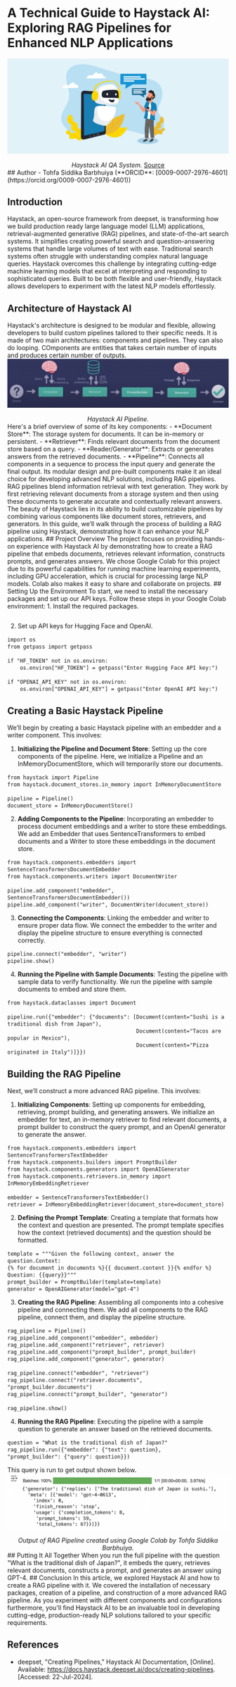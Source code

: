 # A Technical Guide to Haystack AI: Exploring RAG Pipelines for Enhanced NLP Applications

![Haystack AI](img/haystack-thumbnail.png)  
<div align="center" ><i>Haystack AI QA System.</i> <a href="https://www.equalexperts.com/blog/our-thinking/haystack-a-deep-learning-based-question-answering-framework/" target="_blank">Source</a></div>
## Author  
- Tohfa Siddika Barbhuiya (**ORCID**: [0009-0007-2976-4601](https://orcid.org/0009-0007-2976-4601))  

## Introduction
Haystack, an open-source framework from deepset, is transforming how we build production ready large language model (LLM) applications, retrieval-augmented generative (RAG) pipelines, and state-of-the-art search systems. It simplifies creating powerful search and question-answering systems that handle large volumes of text with ease. Traditional search systems often struggle with understanding complex natural language queries. Haystack overcomes this challenge by integrating cutting-edge machine learning models that excel at interpreting and responding to sophisticated queries. Built to be both flexible and user-friendly, Haystack allows developers to experiment with the latest NLP models effortlessly.
## Architecture of Haystack AI
Haystack's architecture is designed to be modular and flexible, allowing developers to build custom pipelines tailored to their specific needs. It is made of two main architectures: components and pipelines. They can also do looping. COmponents are entities that takes certain number of inputs and produces certain number of outputs.
![Haystack Pipeline](img/haystack-architecture.png) 
<div align="center" ><i>Haystack AI Pipeline. </i></div>
Here's a brief overview of some of its key components:
- **Document Store**: The storage system for documents. It can be in-memory or persistent.
- **Retriever**: Finds relevant documents from the document store based on a query.
- **Reader/Generator**: Extracts or generates answers from the retrieved documents.
- **Pipeline**: Connects all components in a sequence to process the input query and generate the final output.
Its modular design and pre-built components make it an ideal choice for developing advanced NLP solutions, including RAG pipelines.
RAG pipelines blend information retrieval with text generation. They work by first retrieving relevant documents from a storage system and then using these documents to generate accurate and contextually relevant answers. The beauty of Haystack lies in its ability to build customizable pipelines by combining various components like document stores, retrievers, and generators. In this guide, we’ll walk through the process of building a RAG pipeline using Haystack, demonstrating how it can enhance your NLP applications.
## Project Overview 
The project focuses on providing hands-on experience with Haystack AI by demonstrating how to create a RAG pipeline that embeds documents, retrieves relevant information, constructs prompts, and generates answers. We chose Google Colab for this project due to its powerful capabilities for running machine learning experiments, including GPU acceleration, which is crucial for processing large NLP models. Colab also makes it easy to share and collaborate on projects.
## Setting Up the Environment
To start, we need to install the necessary packages and set up our API keys. Follow these steps in your Google Colab environment:
1. Install the required packages.

```!pip install haystack-ai sentence-transformers transformers "huggingface_hub>=0.22.0"
```
2. Set up API keys for Hugging Face and OpenAI.
```
import os
from getpass import getpass

if "HF_TOKEN" not in os.environ:
    os.environ["HF_TOKEN"] = getpass("Enter Hugging Face API key:")

if "OPENAI_API_KEY" not in os.environ:
    os.environ["OPENAI_API_KEY"] = getpass("Enter OpenAI API key:")
```
## Creating a Basic Haystack Pipeline
We’ll begin by creating a basic Haystack pipeline with an embedder and a writer component. This involves:
1. **Initializing the Pipeline and Document Store**: Setting up the core components of the pipeline. Here, we initialize a Pipeline and an InMemoryDocumentStore, which will temporarily store our documents.
```
from haystack import Pipeline
from haystack.document_stores.in_memory import InMemoryDocumentStore

pipeline = Pipeline()
document_store = InMemoryDocumentStore()
```
2. **Adding Components to the Pipeline**: Incorporating an embedder to process document embeddings and a writer to store these embeddings. We add an Embedder that uses SentenceTransformers to embed documents and a Writer to store these embeddings in the document store.
```
from haystack.components.embedders import SentenceTransformersDocumentEmbedder
from haystack.components.writers import DocumentWriter

pipeline.add_component("embedder", SentenceTransformersDocumentEmbedder())
pipeline.add_component("writer", DocumentWriter(document_store))
```
3. **Connecting the Components**: Linking the embedder and writer to ensure proper data flow. We connect the embedder to the writer and display the pipeline structure to ensure everything is connected correctly.
```
pipeline.connect("embedder", "writer")
pipeline.show()
```
4. **Running the Pipeline with Sample Documents**: Testing the pipeline with sample data to verify functionality. We run the pipeline with sample documents to embed and store them.
```
from haystack.dataclasses import Document

pipeline.run({"embedder": {"documents": [Document(content="Sushi is a traditional dish from Japan"),
                                         Document(content="Tacos are popular in Mexico"),
                                         Document(content="Pizza originated in Italy")]}})
```
## Building the RAG Pipeline
Next, we’ll construct a more advanced RAG pipeline. This involves:
1. **Initializing Components**: Setting up components for embedding, retrieving, prompt building, and generating answers. We initialize an embedder for text, an in-memory retriever to find relevant documents, a prompt builder to construct the query prompt, and an OpenAI generator to generate the answer.
```
from haystack.components.embedders import SentenceTransformersTextEmbedder
from haystack.components.builders import PromptBuilder
from haystack.components.generators import OpenAIGenerator
from haystack.components.retrievers.in_memory import InMemoryEmbeddingRetriever

embedder = SentenceTransformersTextEmbedder()
retriever = InMemoryEmbeddingRetriever(document_store=document_store)
```
2. **Defining the Prompt Template**: Creating a template that formats how the context and question are presented. The prompt template specifies how the context (retrieved documents) and the question should be formatted.
```
template = """Given the following context, answer the question.Context:
{% for document in documents %}{{ document.content }}{% endfor %}
Question: {{query}}"""
prompt_builder = PromptBuilder(template=template)
generator = OpenAIGenerator(model="gpt-4") 
```
3. **Creating the RAG Pipeline**: Assembling all components into a cohesive pipeline and connecting them. We add all components to the RAG pipeline, connect them, and display the pipeline structure.
```
rag_pipeline = Pipeline()
rag_pipeline.add_component("embedder", embedder)
rag_pipeline.add_component("retriever", retriever)
rag_pipeline.add_component("prompt_builder", prompt_builder)
rag_pipeline.add_component("generator", generator)

rag_pipeline.connect("embedder", "retriever")
rag_pipeline.connect("retriever.documents", "prompt_builder.documents")
rag_pipeline.connect("prompt_builder", "generator")

rag_pipeline.show()
```
4. **Running the RAG Pipeline**: Executing the pipeline with a sample question to generate an answer based on the retrieved documents.
```
question = "What is the traditional dish of Japan?"
rag_pipeline.run({"embedder": {"text": question},
"prompt_builder": {"query": question}})
```
This query is run to get output shown below.
![Output](img/haystack-rag-output.png) 
<div align="center" ><i>Output of RAG Pipeline created using Google Colab by Tohfa Siddika Barbhuiya.</i></div>
## Putting It All Together
When you run the full pipeline with the question "What is the traditional dish of Japan?", it embeds the query, retrieves relevant documents, constructs a prompt, and generates an answer using GPT-4.
## Conclusion
In this article, we explored Haystack AI and how to create a RAG pipeline with it. We covered the installation of necessary packages, creation of a pipeline, and construction of a more advanced RAG pipeline. As you experiment with different components and configurations furthermore, you'll find Haystack AI to be an invaluable tool in developing cutting-edge, production-ready NLP solutions tailored to your specific requirements.

## References  
- deepset, "Creating Pipelines," Haystack AI Documentation, [Online]. Available: https://docs.haystack.deepset.ai/docs/creating-pipelines. [Accessed: 22-Jul-2024].


